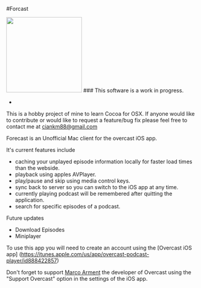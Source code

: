 

#Forcast

<img src="https://dl.dropboxusercontent.com/u/14076986/Forcast_Icon.png" style="width:200px;"/>
### This software is a work in progress.

-

This is a hobby project of mine to learn Cocoa for OSX. If anyone would like to contribute or would like to request a feature/bug fix please feel free to contact me at ciankm88@gmail.com

Forecast is an Unofficial Mac client for the overcast iOS app.

It's current features include

* caching your unplayed episode information locally for faster load times than the webside.
* playback using apples AVPlayer.
* play/pause and skip using media control keys.
* sync back to server so you can switch to the iOS app at any time.
* currently playing podcast will be remembered after quitting the application.
* search for specific episodes of a podcast.

Future updates

* Download Episodes
* Miniplayer

To use this app you will need to create an account using the [Overcast iOS app] (https://itunes.apple.com/us/app/overcast-podcast-player/id888422857)

Don't forget to support [Marco Arment](http://www.marco.org/) the developer of Overcast using the "Support Overcast" option in the settings of the iOS app.

